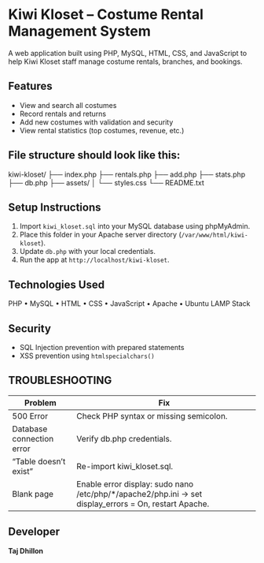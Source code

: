# Kiwi Kloset – Costume Rental Management System
A web application built using PHP, MySQL, HTML, CSS, and JavaScript to help Kiwi Kloset staff manage costume rentals, branches, and bookings.

## Features
- View and search all costumes
- Record rentals and returns
- Add new costumes with validation and security
- View rental statistics (top costumes, revenue, etc.)

## File structure should look like this:
   kiwi-kloset/
   ├── index.php
   ├── rentals.php
   ├── add.php
   ├── stats.php
   ├── db.php
   ├── assets/
   │   └── styles.css
   └── README.txt

## Setup Instructions
1. Import `kiwi_kloset.sql` into your MySQL database using phpMyAdmin.
2. Place this folder in your Apache server directory (`/var/www/html/kiwi-kloset`).
3. Update `db.php` with your local credentials.
4. Run the app at `http://localhost/kiwi-kloset`.

## Technologies Used
PHP • MySQL • HTML • CSS • JavaScript • Apache • Ubuntu LAMP Stack

## Security
- SQL Injection prevention with prepared statements
- XSS prevention using `htmlspecialchars()`

TROUBLESHOOTING
--------------------
| Problem | Fix |
|----------|-----|
| 500 Error | Check PHP syntax or missing semicolon. |
| Database connection error | Verify db.php credentials. |
| “Table doesn’t exist” | Re-import kiwi_kloset.sql. |
| Blank page | Enable error display: sudo nano /etc/php/*/apache2/php.ini → set display_errors = On, restart Apache. |


## Developer
**Taj Dhillon**
